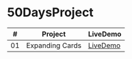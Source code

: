 # 50DaysProject

|#|Project| LiveDemo|
|--|-------|--------|
|01|<a>Expanding Cards</a>|<a href="https://joohwano.github.io/50DaysProject/Day1(Expanding-cards)/">LiveDemo</a>|
